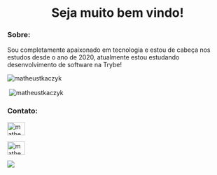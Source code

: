 <h1 align="center"> Seja muito bem vindo!</h1>

<h3 align="left">Sobre:</h3>

<p align="left">
Sou completamente apaixonado em tecnologia e estou de cabeça nos estudos desde o ano de 2020, atualmente estou estudando desenvolvimento de software na Trybe!
</p>

<p><img align="center" margin-left:'30' margin-top:'10' src="https://github-readme-stats.vercel.app/api/top-langs?username=matheustkaczyk&show_icons=true&locale=en&layout=compact" alt="matheustkaczyk" /></p>

<p>&nbsp;<img align="center" margin-left:'30' margin-top:'10' src="https://github-readme-stats.vercel.app/api?username=matheustkaczyk&show_icons=true&locale=en" alt="matheustkaczyk" /></p>

<h3>Contato:</h3>
<div>
  <p align="left">
  <a href="https://linkedin.com/in/matheustkaczykribeiro" target="blank"><img align="center" src="https://raw.githubusercontent.com/rahuldkjain/github-profile-readme-      generator/master/src/images/icons/Social/linked-in-alt.svg" alt="matheustkaczykribeiro" height="30" width="40" /></a>
  </p>
  <p align="left">
  <a href="https://wa.link/4dkaii" target="blank"><img align="center" src="https://cdns.iconmonstr.com/wp-content/releases/preview/2016/240/iconmonstr-whatsapp-3.png" alt="matheustkaczykribeiro" height="30" width="40" /></a>
  </p>

</div>

![](https://komarev.com/ghpvc/?username=matheustkaczyk)
